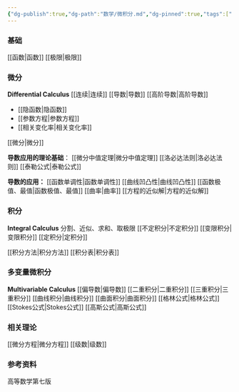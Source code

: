 ```yaml
---
{"dg-publish":true,"dg-path":"数学/微积分.md","dg-pinned":true,"tags":["Subject"],"permalink":"/数学/微积分/","pinned":true,"dgPassFrontmatter":true,"noteIcon":"","created":"2024-05-21T15:20:28.225+08:00","updated":"2024-08-06T16:46:12.570+08:00"}
---
```


### 基础
[[函数\|函数]]
[[极限\|极限]]
### 微分
**Differential Calculus**
[[连续\|连续]]
[[导数\|导数]]
[[高阶导数\|高阶导数]]

- [[隐函数\|隐函数]]
- [[参数方程\|参数方程]]
- [[相关变化率\|相关变化率]]

[[微分\|微分]]

**导数应用的理论基础**：
[[微分中值定理\|微分中值定理]]
[[洛必达法则\|洛必达法则]]
[[泰勒公式\|泰勒公式]]

**导数的应用：**
[[函数单调性\|函数单调性]]
[[曲线凹凸性\|曲线凹凸性]]
[[函数极值、最值\|函数极值、最值]]
[[曲率\|曲率]]
[[方程的近似解\|方程的近似解]]

### 积分
**Integral Calculus**
分割、近似、求和、取极限
[[不定积分\|不定积分]]
[[变限积分\|变限积分]]
[[定积分\|定积分]]

[[积分方法\|积分方法]]
[[积分表\|积分表]]
### 多变量微积分
**Multivariable Calculus**
[[偏导数\|偏导数]]
[[二重积分\|二重积分]]
[[三重积分\|三重积分]]
[[曲线积分\|曲线积分]]
[[曲面积分\|曲面积分]]
[[格林公式\|格林公式]]
[[Stokes公式\|Stokes公式]]
[[高斯公式\|高斯公式]]

### 相关理论
[[微分方程\|微分方程]]
[[级数\|级数]]
### 参考资料
高等数学第七版


